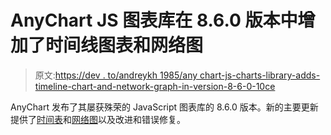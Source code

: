 # AnyChart JS 图表库在 8.6.0 版本中增加了时间线图表和网络图

> 原文:[https://dev . to/andreykh 1985/any chart-js-charts-library-adds-timeline-chart-and-network-graph-in-version-8-6-0-10ce](https://dev.to/andreykh1985/anychart-js-charts-library-adds-timeline-chart-and-network-graph-in-version-8-6-0-10ce)

AnyChart 发布了其屡获殊荣的 JavaScript 图表库的 8.6.0 版本。新的主要更新提供了[时间表](https://www.anychart.com/chartopedia/chart-types/timeline-chart/)和[网络图](https://www.anychart.com/chartopedia/chart-type/network-graph/)以及改进和错误修复。